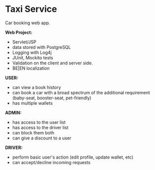 # Taxi Service 

Car booking web app.  


**Web Project:**
* Servlet/JSP
* data stored with PostgreSQL
* Logging with Log4j
* JUnit, Mockito tests
* Validation on the client and server side.
* BE|EN localization

**USER:**
* can view a book history
* can book a car with  a broad spectrum of the additional requirement (baby-seat, booster-seat, pet-friendly) 
* has multiple wallets

**ADMIN:**
* has access to the user list
* has access to the driver list
* can block them both
* can give a discount to a user

**DRIVER:**
* perform basic user's action (edit profile, update wallet, etc)
* can accept/decline incoming requests
 

